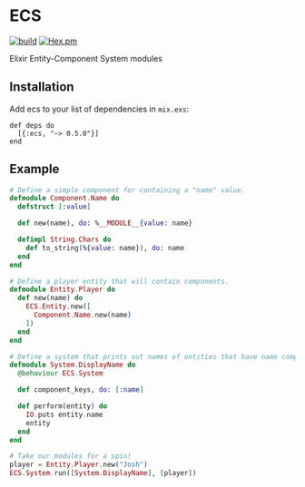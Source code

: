 # ECS

[![build](https://img.shields.io/travis/joshforisha/ecs.svg?maxAge=2592000?style=flat-square)](https://travis-ci.org/joshforisha/ecs)
[![Hex.pm](https://img.shields.io/hexpm/v/ecs.svg?maxAge=2592000?style=flat-square)](https://hex.pm/packages/ecs)

Elixir Entity-Component System modules

## Installation

Add ecs to your list of dependencies in `mix.exs`:

    def deps do
      [{:ecs, "~> 0.5.0"}]
    end

## Example

```elixir
# Define a simple component for containing a "name" value.
defmodule Component.Name do
  defstruct [:value]

  def new(name), do: %__MODULE__{value: name}

  defimpl String.Chars do
    def to_string(%{value: name}), do: name
  end
end

# Define a player entity that will contain components.
defmodule Entity.Player do
  def new(name) do
    ECS.Entity.new([
      Component.Name.new(name)
    ])
  end
end

# Define a system that prints out names of entities that have name components.
defmodule System.DisplayName do
  @behaviour ECS.System

  def component_keys, do: [:name]

  def perform(entity) do
    IO.puts entity.name
    entity
  end
end

# Take our modules for a spin!
player = Entity.Player.new("Josh")
ECS.System.run([System.DisplayName], [player])
```
